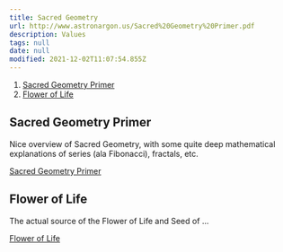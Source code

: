 ```yaml
---
title: Sacred Geometry
url: http://www.astronargon.us/Sacred%20Geometry%20Primer.pdf
description: Values
tags: null
date: null
modified: 2021-12-02T11:07:54.855Z
---
```


1. [Sacred Geometry Primer](#sacred-geometry-primer)
2. [Flower of Life](#flower-of-life)

## Sacred Geometry Primer

Nice overview of Sacred Geometry, with some quite deep mathematical explanations of series (ala Fibonacci), fractals, etc.

[Sacred Geometry Primer](./Sacred%20Geometry%20Primer.pdf)

## Flower of Life

The actual source of the Flower of Life and Seed of ...

[Flower of Life](http://i.imgur.com/btQaGYo.jpg)
